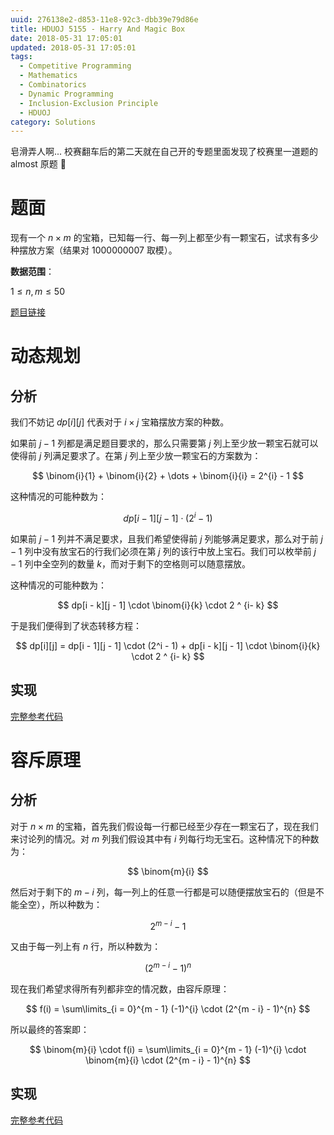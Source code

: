 ```yaml
---
uuid: 276138e2-d853-11e8-92c3-dbb39e79d86e
title: HDUOJ 5155 - Harry And Magic Box
date: 2018-05-31 17:05:01
updated: 2018-05-31 17:05:01
tags: 
  - Competitive Programming
  - Mathematics
  - Combinatorics
  - Dynamic Programming
  - Inclusion-Exclusion Principle
  - HDUOJ
category: Solutions
---
```


皂滑弄人啊... 校赛翻车后的第二天就在自己开的专题里面发现了校赛里一道题的 almost 原题 🙈

# 题面

现有一个 $n \times m$ 的宝箱，已知每一行、每一列上都至少有一颗宝石，试求有多少种摆放方案（结果对 $1000000007$ 取模）。

**数据范围**：

$1 \le n, m \le 50$

[题目链接](http://acm.hdu.edu.cn/showproblem.php?pid=5155)

# 动态规划

## 分析

我们不妨记 $dp[i][j]$ 代表对于 $i \times j$ 宝箱摆放方案的种数。

如果前 $j - 1$ 列都是满足题目要求的，那么只需要第 $j$ 列上至少放一颗宝石就可以使得前 $j$ 列满足要求了。在第 $j$ 列上至少放一颗宝石的方案数为：

$$
\binom{i}{1} + \binom{i}{2} + \dots + \binom{i}{i} = 2^{i} - 1
$$

这种情况的可能种数为：

$$
dp[i - 1][j - 1] \cdot (2^i - 1)
$$

如果前 $j - 1$ 列并不满足要求，且我们希望使得前 $j$ 列能够满足要求，那么对于前 $j - 1$ 列中没有放宝石的行我们必须在第 $j$ 列的该行中放上宝石。我们可以枚举前 $j - 1$ 列中全空列的数量 $k$，而对于剩下的空格则可以随意摆放。

这种情况的可能种数为：

$$
dp[i - k][j - 1] \cdot \binom{i}{k} \cdot 2 ^ {i- k}
$$

于是我们便得到了状态转移方程：

$$
dp[i][j] = dp[i - 1][j - 1] \cdot (2^i - 1) + dp[i - k][j - 1] \cdot \binom{i}{k} \cdot 2 ^ {i- k}
$$

## 实现

[完整参考代码](https://github.com/codgician/ICPC/blob/master/HDUOJ/5155/dp_combinatorics.cpp)

# 容斥原理

## 分析

对于 $n \times m$ 的宝箱，首先我们假设每一行都已经至少存在一颗宝石了，现在我们来讨论列的情况。对 $m$ 列我们假设其中有 $i$ 列每行均无宝石。这种情况下的种数为：

$$
\binom{m}{i}
$$

然后对于剩下的 $m - i$ 列，每一列上的任意一行都是可以随便摆放宝石的（但是不能全空），所以种数为：

$$
2^{m - i} - 1
$$

又由于每一列上有 $n$ 行，所以种数为：

$$
(2^{m - i} - 1)^{n}
$$

现在我们希望求得所有列都非空的情况数，由容斥原理：

$$
f(i) = \sum\limits_{i = 0}^{m - 1} (-1)^{i} \cdot (2^{m - i} - 1)^{n}
$$

所以最终的答案即：

$$
\binom{m}{i} \cdot f(i)
= \sum\limits_{i = 0}^{m - 1} (-1)^{i} \cdot \binom{m}{i} \cdot (2^{m - i} - 1)^{n}
$$

## 实现

[完整参考代码](https://github.com/codgician/ICPC/blob/master/HDUOJ/5155/inclusion_exclusion_principle.cpp)
